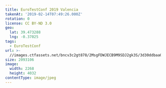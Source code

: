 ```yaml
---
title: EuroTestConf 2019 Valencia
takenAt: '2019-02-14T07:49:26.000Z'
rotation: 0
license: CC BY-ND 3.0
geo:
  lat: 39.473288
  lng: -0.37025
tags:
  - EuroTestConf
url: >-
  //images.ctfassets.net/bncv3c2gt878/2MsgFDWJECB9M9SDJ2gk3S/3d30ddbaa049d642ffb523279fbed323/eurotestconf-2019-valencia_33320077208_o
size: 2093106
image:
  width: 2268
  height: 4032
contentType: image/jpeg
---
```


